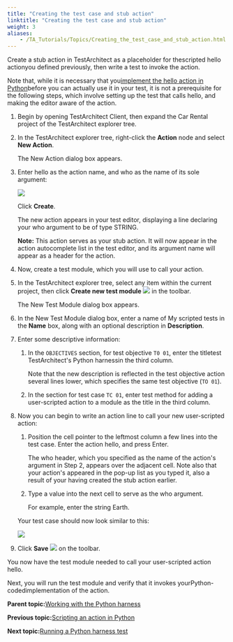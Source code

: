 ```yaml
--- 
title: "Creating the test case and stub action"
linktitle: "Creating the test case and stub action"
weight: 3
aliases: 
    - /TA_Tutorials/Topics/Creating_the_test_case_and_stub_action.html
---
```


Create a stub action in TestArchitect as a placeholder for thescripted hello actionyou defined previously, then write a test to invoke the action.

Note that, while it is necessary that you[implement the hello action in Python](/reuse/../TA_Tutorials/Topics/Scripting_an_action.html)before you can actually use it in your test, it is not a prerequisite for the following steps, which involve setting up the test that calls hello, and making the editor aware of the action.

1.  Begin by opening TestArchitect Client, then expand the Car Rental project of the TestArchitect explorer tree.
2.  In the TestArchitect explorer tree, right-click the **Action** node and select **New Action**.

    The New Action dialog box appears.

3.  Enter hello as the action name, and who as the name of its sole argument:

    ![](/images//Images/TA_Tutorials/Images/tut.Harness.New_Action_dlg.who.png)

    Click **Create**.

    The new action appears in your test editor, displaying a line declaring your who argument to be of type STRING.

    **Note:** This action serves as your stub action. It will now appear in the action autocomplete list in the test editor, and its argument name will appear as a header for the action.

4.  Now, create a test module, which you will use to call your action.
5.  In the TestArchitect explorer tree, select any item within the current project, then click **Create new test module** ![](/images//Images/TA_Tutorials/Images/btn.TAC_toolbar.CreateTestModule.png) in the toolbar.

    The New Test Module dialog box appears.

6.  In the New Test Module dialog box, enter a name of My scripted tests in the **Name** box, along with an optional description in **Description**.

7.  Enter some descriptive information:

    1.  In the `OBJECTIVES` section, for test objective `T0 01`, enter the titletest TestArchitect's Python harnessin the third column.

        Note that the new description is reflected in the test objective action several lines lower, which specifies the same test objective \(`TO 01`\).

    2.  In the section for test case `TC 01`, enter test method for adding a user-scripted action to a module as the title in the third column.

8.  Now you can begin to write an action line to call your new user-scripted action:

    1.  Position the cell pointer to the leftmost column a few lines into the test case. Enter the action hello, and press Enter.

        The who header, which you specified as the name of the action's argument in Step 2, appears over the adjacent cell. Note also that your action's appeared in the pop-up list as you typed it, also a result of your having created the stub action earlier.

    2.  Type a value into the next cell to serve as the who argument.

        For example, enter the string Earth.

    Your test case should now look similar to this:

    ![](/images//Images/TA_Tutorials/Images/tut.Harness.Test02.alt.png)

9.  Click **Save** ![](/images//Images/TA_Tutorials/Images/btn.TAC_toolbar.SaveFile.png) on the toolbar.


You now have the test module needed to call your user-scripted action hello.

Next, you will run the test module and verify that it invokes yourPython-codedimplementation of the action.

**Parent topic:**[Working with the Python harness](/TA_Tutorials/Topics/Tutorial_Scripting_actions_in_other_languages_python.html)

**Previous topic:**[Scripting an action in Python](/TA_Tutorials/Topics/Scripting_an_action.html)

**Next topic:**[Running a Python harness test](/TA_Tutorials/Topics/Running_the_test_4.html)

